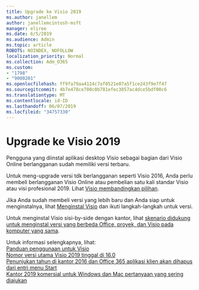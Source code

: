 ```yaml
---
title: Upgrade ke Visio 2019
ms.author: janellem
author: janellemcintosh-msft
manager: eliree
ms.date: 6/5/2019
ms.audience: Admin
ms.topic: article
ROBOTS: NOINDEX, NOFOLLOW
localization_priority: Normal
ms.collection: Adm_O365
ms.custom:
- "1798"
- "9000201"
ms.openlocfilehash: ff9fa79aa4124c7af0521e07a5f1ce243f9e7f47
ms.sourcegitcommit: 4b7e478ce700c0b781efec3857ac4dce5bdf00c6
ms.translationtype: MT
ms.contentlocale: id-ID
ms.lasthandoff: 06/07/2019
ms.locfileid: "34757330"
---
```

# <a name="upgrade-to-visio-2019"></a>Upgrade ke Visio 2019

Pengguna yang diinstal aplikasi desktop Visio sebagai bagian dari Visio Online berlangganan sudah memiliki versi terbaru. 

Untuk meng-upgrade versi tdk berlangganan seperti Visio 2016, Anda perlu membeli berlangganan Visio Online atau pembelian satu kali standar Visio atau visi profesional 2019. Lihat [Visio membandingkan pilihan](https://products.office.com/visio/microsoft-visio-plans-and-pricing-compare-visio-options).

Jika Anda sudah membeli versi yang lebih baru dan Anda siap untuk menginstalnya, lihat [Menginstal Visio](https://support.office.com/article/f98f21e3-aa02-4827-9167-ddab5b025710?wt.mc_id=OfficeAdm_ClientDIA_Alchemy1798) dan ikuti langkah-langkah untuk versi. 

Untuk menginstal Visio sisi-by-side dengan kantor, lihat [skenario didukung untuk menginstal versi yang berbeda Office, proyek, dan Visio pada komputer yang sama](https://docs.microsoft.com/deployoffice/install-different-office-visio-and-project-versions-on-the-same-computer).

Untuk informasi selengkapnya, lihat:<br>
[Panduan penggunaan untuk Visio](https://docs.microsoft.com/deployoffice/deployment-guide-for-visio)<br>
[Nomor versi utama Visio 2019 tinggal di 16.0](https://docs.microsoft.com/en-gb/deployoffice/office2019/overview#whats-stayed-the-same-in-office-2019)<br>
[Penunjukan tahun di kantor 2016 dan Office 365 aplikasi klien akan dihapus dari entri menu Start](https://support.office.com/article/8fe5e052-76d2-49de-af30-2e84ed3da907?wt.mc_id=OfficeAdm_ClientDIA_Alchemy1798)<br>
[Kantor 2019 komersial untuk Windows dan Mac pertanyaan yang sering diajukan](https://support.microsoft.com/help/4133312) 
